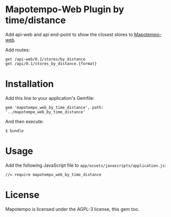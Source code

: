 Mapotempo-Web Plugin by time/distance
=======================================
Add api-web and api end-point to show the closest stores to [Mapotempo-web](https://github.com/Mapotempo/mapotempo-web).

Add routes:
```
get /api-web/0.1/stores/by_distance
get /api/0.1/stores_by_distance.{format}
```

Installation
============

Add this line to your application's Gemfile:

    gem 'mapotempo_web_by_time_distance', path: '../mapotempo_web_by_time_distance'

And then execute:

    $ bundle

Usage
=====

Add the following JavaScript file to `app/assets/javascripts/application.js`:

    //= require mapotempo_web_by_time_distance

License
=======

Mapotempo is licensed under the AGPL-3 license, this gem too.
